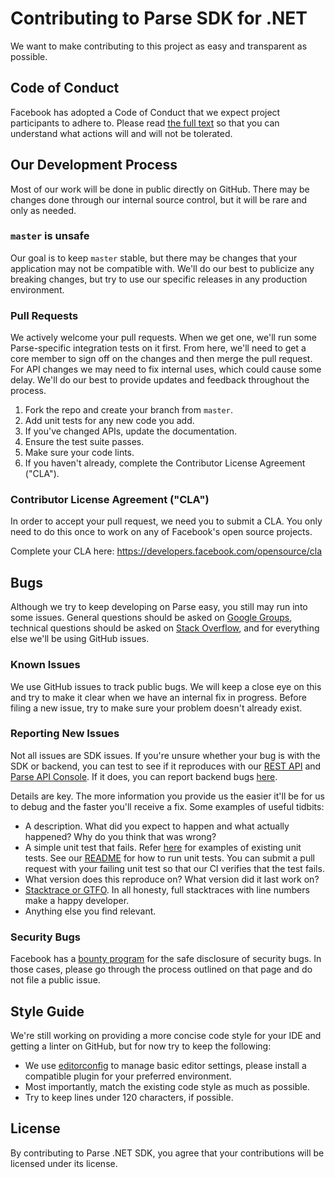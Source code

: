 # Contributing to Parse SDK for .NET
We want to make contributing to this project as easy and transparent as possible.

## Code of Conduct
Facebook has adopted a Code of Conduct that we expect project participants to adhere to. Please read [the full text](https://code.facebook.com/codeofconduct) so that you can understand what actions will and will not be tolerated.

## Our Development Process
Most of our work will be done in public directly on GitHub. There may be changes done through our internal source control, but it will be rare and only as needed.

### `master` is unsafe
Our goal is to keep `master` stable, but there may be changes that your application may not be compatible with. We'll do our best to publicize any breaking changes, but try to use our specific releases in any production environment.

### Pull Requests
We actively welcome your pull requests. When we get one, we'll run some Parse-specific integration tests on it first. From here, we'll need to get a core member to sign off on the changes and then merge the pull request. For API changes we may need to fix internal uses, which could cause some delay. We'll do our best to provide updates and feedback throughout the process.

1. Fork the repo and create your branch from `master`.
4. Add unit tests for any new code you add.
3. If you've changed APIs, update the documentation.
4. Ensure the test suite passes.
5. Make sure your code lints.
6. If you haven't already, complete the Contributor License Agreement ("CLA").

### Contributor License Agreement ("CLA")
In order to accept your pull request, we need you to submit a CLA. You only need to do this once to work on any of Facebook's open source projects.

Complete your CLA here: <https://developers.facebook.com/opensource/cla>

## Bugs
Although we try to keep developing on Parse easy, you still may run into some issues. General questions should be asked on [Google Groups][google-group], technical questions should be asked on [Stack Overflow][stack-overflow], and for everything else we'll be using GitHub issues.

### Known Issues
We use GitHub issues to track public bugs. We will keep a close eye on this and try to make it clear when we have an internal fix in progress. Before filing a new issue, try to make sure your problem doesn't already exist.

### Reporting New Issues
Not all issues are SDK issues. If you're unsure whether your bug is with the SDK or backend, you can test to see if it reproduces with our [REST API][rest-api] and [Parse API Console][parse-api-console]. If it does, you can report backend bugs [here][bug-reports].

Details are key. The more information you provide us the easier it'll be for us to debug and the faster you'll receive a fix. Some examples of useful tidbits:

* A description. What did you expect to happen and what actually happened? Why do you think that was wrong?
* A simple unit test that fails. Refer [here][tests-dir] for examples of existing unit tests. See our [README](README.md#usage) for how to run unit tests. You can submit a pull request with your failing unit test so that our CI verifies that the test fails.
* What version does this reproduce on? What version did it last work on?
* [Stacktrace or GTFO][stacktrace-or-gtfo]. In all honesty, full stacktraces with line numbers make a happy developer.
* Anything else you find relevant.

### Security Bugs
Facebook has a [bounty program](https://www.facebook.com/whitehat/) for the safe disclosure of security bugs. In those cases, please go through the process outlined on that page and do not file a public issue.

## Style Guide
We're still working on providing a more concise code style for your IDE and getting a linter on GitHub, but for now try to keep the following:

* We use [editorconfig](https://editorconfig.org) to manage basic editor settings, please install a compatible plugin for your preferred environment.
* Most importantly, match the existing code style as much as possible.
* Try to keep lines under 120 characters, if possible.

## License
By contributing to Parse .NET SDK, you agree that your contributions will be licensed under its license.

 [google-group]: https://groups.google.com/forum/#!forum/parse-developers
 [stack-overflow]: http://stackoverflow.com/tags/parse.com
 [bug-reports]: https://www.parse.com/help#report
 [rest-api]: https://www.parse.com/docs/rest/guide
 [parse-api-console]: http://blog.parse.com/announcements/introducing-the-parse-api-console/
 [stacktrace-or-gtfo]: http://i.imgur.com/jacoj.jpg
 [tests-dir]: /Parse.Test

